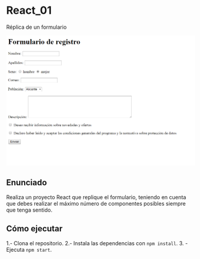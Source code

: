 # React_01
Réplica de un formulario

![Form](./public/image/formulario.png)

## Enunciado

Realiza un proyecto React que replique el formulario, teniendo en cuenta que debes realizar el máximo número de componentes posibles siempre que tenga sentido.

## Cómo ejecutar

1.- Clona el repositorio.
2.- Instala las dependencias con `npm install`.
3. - Ejecuta `npm start`.